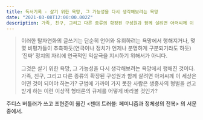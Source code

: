 ```yaml
---
title: 독서기록 - 살기 위한 욕망, 그 가능성을 다시 생각해보려는 욕망
date: "2021-03-08T12:00:00.002Z"
description: 가족, 친구, 그리고 다른 종류의 확장된 구성원과 함께 살려면 아저씨께 이 세상은 어떤 것이 되어야 하는가?
---
```


> 이러한 탈자연화의 글쓰기는 단순히 언어와 유희하려는 욕망에서 행해지거나, 몇몇 비평가들이 추측하듯(연극이나 정치가 언제나 분명하게 구분되기라도 하듯) ‘진짜’ 정치의 자리에 연극적인 익살극을 지시하기 위해서가 아니다. 
>
> 그것은 살기 위한 욕망, 그 가능성을 다시 생각해보려는 욕망에서 행해진 것이다. 가족, 친구, 그리고 다른 종류의 확장된 구성원과 함께 살려면 아저씨께 이 세상은 어떤 것이 되어야 하는가? 규범에 가까이 가지 못한 사람은 생중사의 형벌을 선고받게 하는 이런 이상적 형태론의 규제를 어떻게 바라볼 것인가?

주디스 버틀러가 쓰고 조현준이 옮긴 <젠더 트러블: 페미니즘과 정체성의 전복> 의 서문 중에서.